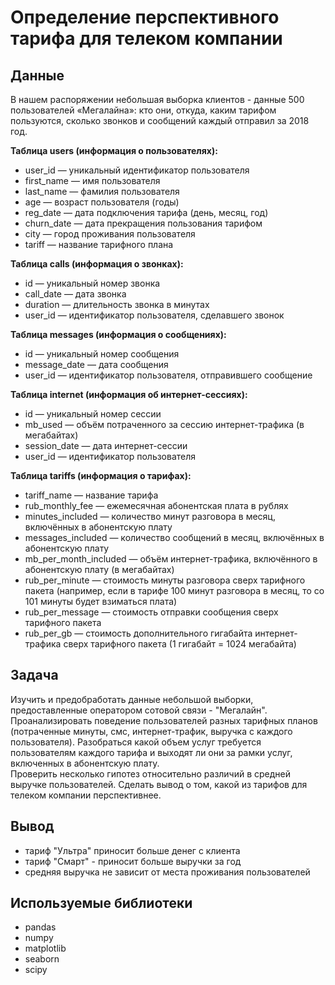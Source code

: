 # Определение перспективного тарифа для телеком компании

## Данные
В нашем распоряжении небольшая выборка клиентов - данные 500 пользователей «Мегалайна»: кто они, откуда, каким тарифом пользуются, сколько звонков и сообщений каждый отправил за 2018 год. 

**Таблица users (информация о пользователях):**
- user_id — уникальный идентификатор пользователя
- first_name — имя пользователя
- last_name — фамилия пользователя
- age — возраст пользователя (годы)
- reg_date — дата подключения тарифа (день, месяц, год)
- churn_date — дата прекращения пользования тарифом 
- city — город проживания пользователя
- tariff — название тарифного плана

**Таблица calls (информация о звонках):**
- id — уникальный номер звонка
- call_date — дата звонка
- duration — длительность звонка в минутах
- user_id — идентификатор пользователя, сделавшего звонок

**Таблица messages (информация о сообщениях):**
- id — уникальный номер сообщения
- message_date — дата сообщения
- user_id — идентификатор пользователя, отправившего сообщение

**Таблица internet (информация об интернет-сессиях):**
- id — уникальный номер сессии
- mb_used — объём потраченного за сессию интернет-трафика (в мегабайтах)
- session_date — дата интернет-сессии
- user_id — идентификатор пользователя

**Таблица tariffs (информация о тарифах):**
- tariff_name — название тарифа
- rub_monthly_fee — ежемесячная абонентская плата в рублях
- minutes_included — количество минут разговора в месяц, включённых в абонентскую плату
- messages_included — количество сообщений в месяц, включённых в абонентскую плату
- mb_per_month_included — объём интернет-трафика, включённого в абонентскую плату (в мегабайтах)
- rub_per_minute — стоимость минуты разговора сверх тарифного пакета (например, если в тарифе 100 минут разговора в месяц, то со 101 минуты будет взиматься плата)
- rub_per_message — стоимость отправки сообщения сверх тарифного пакета
- rub_per_gb — стоимость дополнительного гигабайта интернет-трафика сверх тарифного пакета (1 гигабайт = 1024 мегабайта)

## Задача
Изучить и предобработать данные небольшой выборки, предоставленные оператором сотовой связи - "Мегалайн".  
Проанализировать поведение пользователей разных тарифных планов (потраченные минуты, смс, интернет-трафик, выручка с каждого пользователя). 
Разобраться какой объем услуг требуется пользователям каждого тарифа и выходят ли они за рамки услуг, включенных в абонентскую плату.   
Проверить несколько гипотез относительно различий в средней выручке пользователей. Сделать вывод о том, какой из тарифов для телеком компании перспективнее.

## Вывод
- тариф "Ультра" приносит больше денег с клиента
- тариф "Смарт" - приносит больше выручки за год
- средняя выручка не зависит от места проживания пользователей

## Используемые библиотеки
- pandas 
- numpy 
- matplotlib
- seaborn
- scipy
